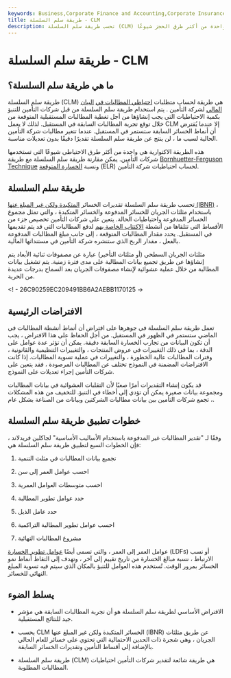 ```yaml
---
keywords: Business,Corporate Finance and Accounting,Corporate Insurance
title: طريقة سلم السلسلة - CLM
description: تحسب طريقة سلم السلسلة (CLM) متطلبات احتياطي المطالبات في البيان المالي لشركة التأمين. هذه الطريقة الاكتوارية هي واحدة من أكثر طرق الحجز شيوعًا.
---
```


# طريقة سلم السلسلة - CLM
## ما هي طريقة سلم السلسلة؟

طريقة سلم السلسلة (CLM) هي طريقة لحساب متطلبات [احتياطي المطالبات في](/claims-reserve) [البيان المالي](/financial-statements) لشركة التأمين . يتم استخدام طريقة سلم السلسلة من قبل شركات التأمين للتنبؤ بكمية الاحتياطيات التي يجب إنشاؤها من أجل تغطية المطالبات المستقبلية المتوقعة من خلال توقع تجربة المطالبات السابقة في المستقبل. لذلك لا يعمل CLM إلا عندما يُفترض أن أنماط الخسائر السابقة ستستمر في المستقبل. عندما تتغير مطالبات شركة التأمين الحالية لسبب ما ، لن ينتج عن طريقة سلم السلسلة تقديرًا دقيقًا بدون تعديلات مناسبة.

هذه الطريقة الاكتوارية هي واحدة من أكثر طرق الاحتياطي شيوعًا التي تستخدمها شركات التأمين. يمكن مقارنة طريقة سلم السلسلة مع طريقة [Bornhuetter-Ferguson Technique](/bornhuetterferguson-technique) ونسبة [الخسارة المتوقعة](/expected-loss-ratio-elr-method) (ELR) لحساب احتياطيات شركة التأمين.

## طريقة سلم السلسلة

تحسب طريقة سلم السلسلة تقديرات الخسائر [المتكبدة ولكن غير المبلغ عنها (IBNR)](/incurredbutnotreported) ، باستخدام مثلثات الجريان للخسائر المدفوعة والخسائر المتكبدة ، والتي تمثل مجموع الخسائر المدفوعة واحتياطيات الحالة. يتعين على شركات التأمين تخصيص جزء من الأقساط التي تتلقاها من أنشطة [الاكتتاب الخاصة بهم](/underwriting) لدفع المطالبات التي قد يتم تقديمها في المستقبل. يحدد مقدار المطالبات المتوقعة ، إلى جانب مبلغ المطالبات المدفوعة بالفعل ، مقدار الربح الذي ستنشره شركة التأمين في مستنداتها المالية.

مثلثات الجريان السطحي (أو مثلثات التأخير) عبارة عن مصفوفات ثنائية الأبعاد يتم إنشاؤها عن طريق تجميع بيانات المطالبة على مدى فترة زمنية. يتم تشغيل بيانات المطالبة من خلال عملية عشوائية لإنشاء مصفوفات الجريان بعد السماح بدرجات عديدة من الحرية.

<! - 26C90259EC209491BB6A2AEBB1170125 ->

## الافتراضات الرئيسية

تعمل طريقة سلم السلسلة في جوهرها على افتراض أن أنماط أنشطة المطالبات في الماضي ستستمر في الظهور في المستقبل. من أجل الحفاظ على هذا الافتراض ، يجب أن تكون البيانات من تجارب الخسارة السابقة دقيقة. يمكن أن تؤثر عدة عوامل على الدقة ، بما في ذلك التغييرات في عروض المنتجات ، والتغييرات التنظيمية والقانونية ، وفترات المطالبات عالية الخطورة ، والتغييرات في عملية تسوية المطالبات. إذا كانت الافتراضات المضمنة في النموذج تختلف عن المطالبات المرصودة ، فقد يتعين على شركات التأمين إجراء تعديلات على النموذج.

قد يكون إنشاء التقديرات أمرًا صعبًا لأن التقلبات العشوائية في بيانات المطالبات ومجموعة بيانات صغيرة يمكن أن تؤدي إلى أخطاء في التنبؤ. للتخفيف من هذه المشكلات ، تجمع شركات التأمين بين بيانات مطالبات الشركتين وبيانات من الصناعة بشكل عام.

## خطوات تطبيق طريقة سلم السلسلة

وفقًا لـ "تقدير المطالبات غير المدفوعة باستخدام الأساليب الأساسية" لجاكلين فريدلاند ، فإن الخطوات السبع لتطبيق طريقة سلم السلسلة هي:

1. تجميع بيانات المطالبات في مثلث التنمية

1. احسب عوامل العمر إلى سن

1. احسب متوسطات العوامل العمرية

1. حدد عوامل تطوير المطالبة

1. حدد عامل الذيل

1. احسب عوامل تطوير المطالبة التراكمية

1. مشروع المطالبات النهائية

عوامل العمر إلى العمر ، والتي تسمى أيضًا [عوامل تطوير الخسارة](/loss-development) (LDFs) أو نسب الارتباط ، نسبة مبالغ الخسارة من تاريخ تقييم إلى آخر ، وتهدف إلى التقاط أنماط نمو الخسائر بمرور الوقت. تُستخدم هذه العوامل للتنبؤ بالمكان الذي سيتم فيه تسوية المبلغ النهائي للخسائر.

## يسلط الضوء

- الافتراض الأساسي لطريقة سلم السلسلة هو أن تجربة المطالبات السابقة هي مؤشر جيد للنتائج المستقبلية.

- يحسب CLM الخسائر المتكبدة ولكن غير المبلغ عنها (IBNR) عن طريق مثلثات الجريان ، وهي شجرة ذات الحدين الاحتمالية التي تحتوي على خسائر للعام الحالي بالإضافة إلى أقساط التأمين وتقديرات الخسائر السابقة.

- طريقة سلم السلسلة (CLM) هي طريقة شائعة لتقدير شركات التأمين احتياطيات المطالبات المطلوبة.

